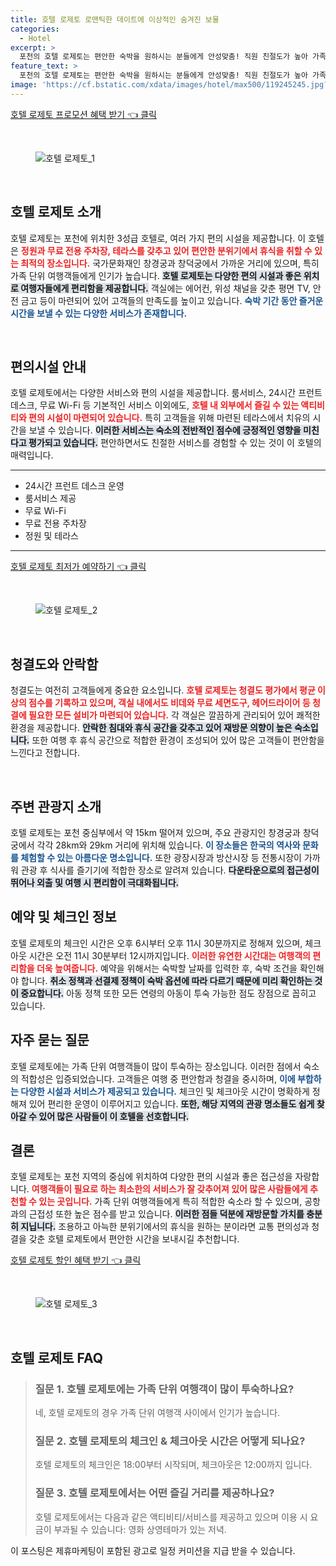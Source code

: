 ```yaml
---
title: 호텔 로제토 로맨틱한 데이트에 이상적인 숨겨진 보물
categories:
  - Hotel
excerpt: >
  포천의 호텔 로제토는 편안한 숙박을 원하시는 분들에게 안성맞춤! 직원 친절도가 높아 가족 단위 여행객에게 인기이며 다양한 시설과 대중교통 접근성도 뛰어나요. 지금 예약하세요!
feature_text: >
  포천의 호텔 로제토는 편안한 숙박을 원하시는 분들에게 안성맞춤! 직원 친절도가 높아 가족 단위 여행객에게 인기이며 다양한 시설과 대중교통 접근성도 뛰어나요. 지금 예약하세요!
image: 'https://cf.bstatic.com/xdata/images/hotel/max500/119245245.jpg?k=f159421d38cd93e3cc7c313e83372d861fbc8eed6a1c02ece2beff16c8ff897c&o=&hp=1'
---
```


<p><a class="modoo-button" href="https://tinyurl.com/22ltwovp" rel="nofollow noopener">호텔 로제토 프로모션 혜택 받기 👈 클릭</a></p><br/>
<figure class="image"><img alt="호텔 로제토_1" src="https://cf.bstatic.com/xdata/images/hotel/max1024x768/122735315.jpg?k=c61ee248f97d0a1d3b0e22b0f7154c87623172df29fe0065349c11f366336f6e&amp;o=&amp;hp=1"/></figure><br/>

<h2 data-ke-size="size26" id="호텔로제토_소개">호텔 로제토 소개</h2>
<p data-ke-size="size16">호텔 로제토는 포천에 위치한 3성급 호텔로, 여러 가지 편의 시설을 제공합니다. 이 호텔은 <b><span style="color: #ee2323;">정원과 무료 전용 주차장, 테라스를 갖추고 있어 편안한 분위기에서 휴식을 취할 수 있는 최적의 장소입니다.</span></b> 국가문화재인 창경궁과 창덕궁에서 가까운 거리에 있으며, 특히 가족 단위 여행객들에게 인기가 높습니다. <b><span style="background-color: #21538527;">호텔 로제토는 다양한 편의 시설과 좋은 위치로 여행자들에게 편리함을 제공합니다.</span></b> 객실에는 에어컨, 위성 채널을 갖춘 평면 TV, 안전 금고 등이 마련되어 있어 고객들의 만족도를 높이고 있습니다. <b><span style="color: #1a5490;">숙박 기간 동안 즐거운 시간을 보낼 수 있는 다양한 서비스가 존재합니다.</span></b></p>
<p data-ke-size="size16"> </p>
<h2 data-ke-size="size23" id="편의시설_안내">편의시설 안내</h2>
<p data-ke-size="size16">호텔 로제토에서는 다양한 서비스와 편의 시설을 제공합니다. 룸서비스, 24시간 프런트 데스크, 무료 Wi-Fi 등 기본적인 서비스 이외에도, <b><span style="color: #ee2323;">호텔 내 외부에서 즐길 수 있는 액티비티와 편의 시설이 마련되어 있습니다.</span></b> 특히 고객들을 위해 마련된 테라스에서 치유의 시간을 보낼 수 있습니다. <b><span style="background-color: #21538527;">이러한 서비스는 숙소의 전반적인 점수에 긍정적인 영향을 미친다고 평가되고 있습니다.</span></b> 편안하면서도 친절한 서비스를 경험할 수 있는 것이 이 호텔의 매력입니다.</p>
<hr contenteditable="false" data-ke-style="style5" data-ke-type="horizontalRule"/>
<ul data-ke-list-type="disc" style="list-style-type: disc;">
<li>24시간 프런트 데스크 운영</li>
<li>룸서비스 제공</li>
<li>무료 Wi-Fi</li>
<li>무료 전용 주차장</li>
<li>정원 및 테라스</li>
</ul>
<hr contenteditable="false" data-ke-style="style5" data-ke-type="horizontalRule"/>
<p><a class="modoo-button" href="https://tinyurl.com/22ltwovp" rel="nofollow noopener">호텔 로제토 최저가 예약하기 👈 클릭</a></p><br/>
<figure class="image"><img alt="호텔 로제토_2" src="https://cf.bstatic.com/xdata/images/hotel/max500/119245245.jpg?k=f159421d38cd93e3cc7c313e83372d861fbc8eed6a1c02ece2beff16c8ff897c&amp;o=&amp;hp=1"/></figure><br/>
<h2 data-ke-size="size23" id="청결도와_안락함">청결도와 안락함</h2>
<p data-ke-size="size16">청결도는 여전히 고객들에게 중요한 요소입니다. <b><span style="color: #ee2323;">호텔 로제토는 청결도 평가에서 평균 이상의 점수를 기록하고 있으며, 객실 내에서도 비데와 무료 세면도구, 헤어드라이어 등 청결에 필요한 모든 설비가 마련되어 있습니다.</span></b> 각 객실은 깔끔하게 관리되어 있어 쾌적한 환경을 제공합니다. <b><span style="background-color: #21538527;">안락한 침대와 휴식 공간을 갖추고 있어 재방문 의향이 높은 숙소입니다.</span></b> 또한 여행 후 휴식 공간으로 적합한 환경이 조성되어 있어 많은 고객들이 편안함을 느낀다고 전합니다.</p>
<p data-ke-size="size16"> </p>
<h2 data-ke-size="size23" id="주변_관광지_소개">주변 관광지 소개</h2>
<p data-ke-size="size16">호텔 로제토는 포천 중심부에서 약 15km 떨어져 있으며, 주요 관광지인 창경궁과 창덕궁에서 각각 28km와 29km 거리에 위치해 있습니다. <b><span style="color: #1a5490;">이 장소들은 한국의 역사와 문화를 체험할 수 있는 아름다운 명소입니다.</span></b> 또한 광장시장과 방산시장 등 전통시장이 가까워 관광 후 식사를 즐기기에 적합한 장소로 알려져 있습니다. <b><span style="background-color: #21538527;">다운타운으로의 접근성이 뛰어나 외출 및 여행 시 편리함이 극대화됩니다.</span></b></p>
<h2 data-ke-size="size23" id="예약및_체크인_정보">예약 및 체크인 정보</h2>
<p data-ke-size="size16">호텔 로제토의 체크인 시간은 오후 6시부터 오후 11시 30분까지로 정해져 있으며, 체크아웃 시간은 오전 11시 30분부터 12시까지입니다. <b><span style="color: #ee2323;">이러한 유연한 시간대는 여행객의 편리함을 더욱 높여줍니다.</span></b> 예약을 위해서는 숙박할 날짜를 입력한 후, 숙박 조건을 확인해야 합니다. <b><span style="background-color: #21538527;">취소 정책과 선결제 정책이 숙박 옵션에 따라 다르기 때문에 미리 확인하는 것이 중요합니다.</span></b> 아동 정책 또한 모든 연령의 아동이 투숙 가능한 점도 장점으로 꼽히고 있습니다.</p>
<h2 data-ke-size="size26" id="FAQ_자주묻는질문">자주 묻는 질문</h2>
<p data-ke-size="size16">호텔 로제토에는 가족 단위 여행객들이 많이 투숙하는 장소입니다. 이러한 점에서 숙소의 적합성은 입증되었습니다. 고객들은 여행 중 편안함과 청결을 중시하며, <b><span style="color: #1a5490;">이에 부합하는 다양한 시설과 서비스가 제공되고 있습니다.</span></b> 체크인 및 체크아웃 시간이 명확하게 정해져 있어 편리한 운영이 이루어지고 있습니다. <b><span style="background-color: #21538527;">또한, 해당 지역의 관광 명소들도 쉽게 찾아갈 수 있어 많은 사람들이 이 호텔을 선호합니다.</span></b></p>
<h2 data-ke-size="size23" id="호텔로제토_결론">결론</h2>
<p data-ke-size="size16">호텔 로제토는 포천 지역의 중심에 위치하여 다양한 편의 시설과 좋은 접근성을 자랑합니다. <b><span style="color: #ee2323;">여행객들이 필요로 하는 최소한의 서비스가 잘 갖추어져 있어 많은 사람들에게 추천할 수 있는 곳입니다.</span></b> 가족 단위 여행객들에게 특히 적합한 숙소라 할 수 있으며, 공항과의 근접성 또한 높은 점수를 받고 있습니다. <b><span style="background-color: #21538527;">이러한 점들 덕분에 재방문할 가치를 충분히 지닙니다.</span></b> 조용하고 아늑한 분위기에서의 휴식을 원하는 분이라면 교통 편의성과 청결을 갖춘 호텔 로제토에서 편안한 시간을 보내시길 추천합니다.</p>

<p><a class="modoo-button" href="https://tinyurl.com/22ltwovp" rel="nofollow noopener">호텔 로제토 할인 혜택 받기 👈 클릭</a></p><br>

<figure class="image"><img src="https://cf.bstatic.com/xdata/images/hotel/max500/123989230.jpg?k=9a7e583a3be09675975b691bfde10b852df5e77fbcd51037e5983194ff6120c4&o=&hp=1" alt="호텔 로제토_3"></figure><br>
<h2 id="호텔 로제토_FAQ">호텔 로제토 FAQ</h2>
<div itemscope="" itemtype="https://schema.org/FAQPage"> <blockquote> <div itemscope="" itemprop="mainEntity" itemtype="https://schema.org/Question"> <h3 id="질문_1" itemprop="name">질문 1. 호텔 로제토에는 가족 단위 여행객이 많이 투숙하나요? </h3> <div itemscope="" itemprop="acceptedAnswer" itemtype="https://schema.org/Answer"> <span itemprop="text"> <p>네, 호텔 로제토의 경우 가족 단위 여행객 사이에서 인기가 높습니다.</p> </span> </div> </div> <div itemscope="" itemprop="mainEntity" itemtype="https://schema.org/Question"> <h3 id="질문_2" itemprop="name">질문 2. 호텔 로제토의 체크인 & 체크아웃 시간은 어떻게 되나요? </h3> <div itemscope="" itemprop="acceptedAnswer" itemtype="https://schema.org/Answer"> <span itemprop="text"> <p>호텔 로제토의 체크인은 18:00부터 시작되며, 체크아웃은 12:00까지 입니다.</p> </span> </div> </div> <div itemscope="" itemprop="mainEntity" itemtype="https://schema.org/Question"> <h3 id="질문_3" itemprop="name">질문 3. 호텔 로제토에서는 어떤 즐길 거리를 제공하나요?</h3> <div itemscope="" itemprop="acceptedAnswer" itemtype="https://schema.org/Answer"> <span itemprop="text"> <p>호텔 로제토에서는 다음과 같은 액티비티/서비스를 제공하고 있으며 이용 시 요금이 부과될 수 있습니다: 영화 상영테마가 있는 저녁.</p> </span> </div> </div> </blockquote> </div><p>이 포스팅은 제휴마케팅이 포함된 광고로 일정 커미션을 지급 받을 수 있습니다.</p>

